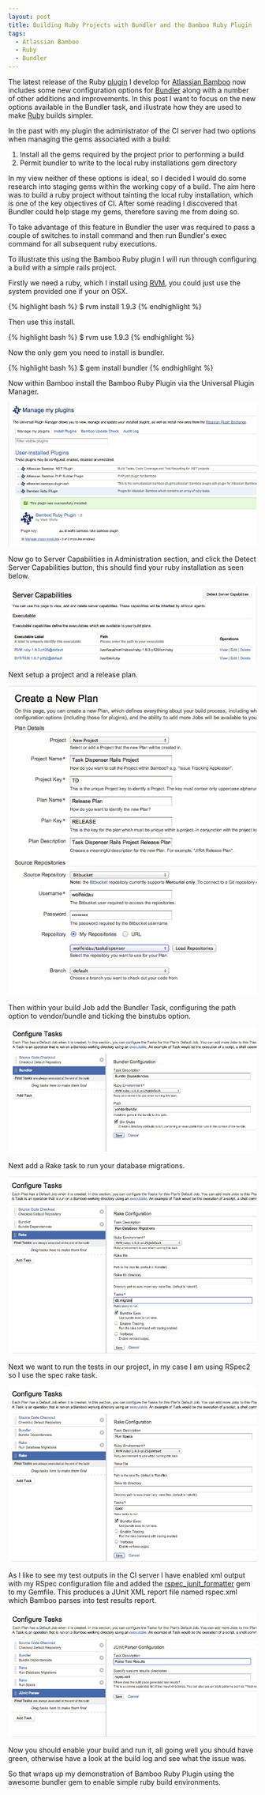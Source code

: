 ```yaml
---
layout: post
title: Building Ruby Projects with Bundler and the Bamboo Ruby Plugin
tags: 
  - Atlassian Bamboo
  - Ruby
  - Bundler
---
```


The latest release of the Ruby [plugin](https://marketplace.atlassian.com/plugins/au.id.wolfe.bamboo.rake-bamboo-plugin) I develop for [Atlassian Bamboo](http://atlassian.com/bamboo) now
includes some new configuration options for [Bundler](http://gembundler.com/) along with a number
of other additions and improvements. In this post I want to focus on the
new options available in the Bundler task, and illustrate how they are
used to make [Ruby](http://www.ruby-lang.org/en/) builds simpler.


In the past with my plugin the administrator of the CI server had two
options when managing the gems associated with a build:

1. Install all the gems required by the project prior to performing a build 
2. Permit bundler to write to the local ruby installations gem directory

In my view neither of these options is ideal, so I decided I would do some
research into staging gems within the working copy of a build. The aim
here was to build a ruby project without tainting the local ruby
installation, which is one of  the key objectives of CI. After some reading 
I discovered that Bundler could help stage my gems, therefore saving me
from doing so.

To take advantage of this feature in Bundler the user was
required to pass a couple of switches to install command and
then run Bundler's exec command for all subsequent ruby executions.

To illustrate this using the Bamboo Ruby plugin I will run through
configuring a build with a simple rails project.

Firstly we need a ruby,
which I install using [RVM](rvm.beginrescueend.com/), you could just use the system provided one if
your on OSX.

{% highlight bash %}
$ rvm install 1.9.3
{% endhighlight %}

Then use this install.

{% highlight bash %}
$ rvm use 1.9.3
{% endhighlight %}

Now the only gem you need to install is bundler.

{% highlight bash %}
$ gem install bundler
{% endhighlight %}

Now within Bamboo install the Bamboo Ruby Plugin via the Universal
Plugin Manager.

![Ruby Plugin Installed](/images/RubyPluginInstalled.jpg)

Now go to Server Capabilities in Administration section, and click the
Detect Server Capabilities button, this should find your ruby
installation as seen below.

![Ruby Server Capabilities](/images/RubyServerCapabilities.jpg)

Next setup a project and a release plan.

![Create Plan](/images/CreatePlan.jpg)

Then within your build Job add the Bundler Task, configuring the path
option to vendor/bundle and ticking the binstubs option.

![Bundle Task](/images/CreatePlanBundler.jpg)

Next add a Rake task to run your database migrations.

![Rake DB Migrate Task](/images/CreatePlanRakeDBMigrate.jpg)

Next we want to run the tests in our project, in my case I am using
RSpec2 so I use the spec rake task.

![Rake Run RSpec Task](/images/CreatePlanRakespecs.jpg)

As I like to see my test outputs in the CI server I have enabled xml
output with my RSpec configuration file and added the [rspec_junit_formatter](https://github.com/sj26/rspec_junit_formatter)
gem to my Gemfile. This produces a JUnit XML report file named
rspec.xml which Bamboo parses into test results report.

![JUnit Task](/images/CreatePlanTestResults.jpg)

Now you should enable your build and run it, all going well you should
have green, otherwise have a look at the build log and see what the
issue was.

So that wraps up my demonstration of Bamboo Ruby Plugin using the
awesome bundler gem to enable simple ruby build environments.
